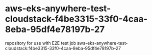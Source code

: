 # aws-eks-anywhere-test-cloudstack-f4be3315-33f0-4caa-8eba-95df4e78197b-27
repository for use with E2E test job aws-eks-anywhere-test-cloudstack:f4be3315-33f0-4caa-8eba-95df4e78197b-27
